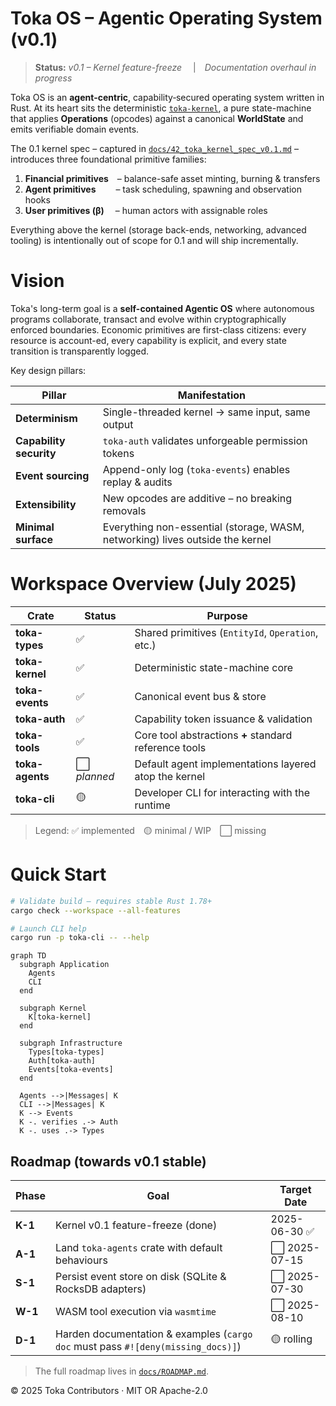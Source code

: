 # Toka OS – **Agentic Operating System** (v0.1)

> **Status:** *v0.1 – Kernel feature-freeze*  | *Documentation overhaul in progress*

Toka OS is an **agent-centric**, capability‐secured operating system written in Rust.  At its heart sits the deterministic [`toka-kernel`](crates/toka-kernel), a pure state-machine that applies **Operations** (opcodes) against a canonical **WorldState** and emits verifiable domain events.

The 0.1 kernel spec – captured in [`docs/42_toka_kernel_spec_v0.1.md`](docs/42_toka_kernel_spec_v0.1.md) – introduces three foundational primitive families:

1. **Financial primitives** – balance-safe asset minting, burning & transfers
2. **Agent primitives**    – task scheduling, spawning and observation hooks
3. **User primitives (β)**  – human actors with assignable roles

Everything above the kernel (storage back-ends, networking, advanced tooling) is intentionally out of scope for 0.1 and will ship incrementally.

# Vision

Toka's long-term goal is a **self-contained Agentic OS** where autonomous programs collaborate, transact and evolve within cryptographically enforced boundaries.  Economic primitives are first-class citizens: every resource is account-ed, every capability is explicit, and every state transition is transparently logged.

Key design pillars:

| Pillar | Manifestation |
|--------|--------------|
| **Determinism** | Single-threaded kernel → same input, same output |
| **Capability security** | `toka-auth` validates unforgeable permission tokens |
| **Event sourcing** | Append-only log (`toka-events`) enables replay & audits |
| **Extensibility** | New opcodes are additive – no breaking removals |
| **Minimal surface** | Everything non-essential (storage, WASM, networking) lives outside the kernel |

# Workspace Overview (July 2025)

| Crate | Status | Purpose |
|-------|--------|---------|
| **toka-types** | ✅ | Shared primitives (`EntityId`, `Operation`, etc.) |
| **toka-kernel** | ✅ | Deterministic state-machine core |
| **toka-events** | ✅ | Canonical event bus & store |
| **toka-auth** | ✅ | Capability token issuance & validation |
| **toka-tools** | ✅ | Core tool abstractions **+** standard reference tools |
| **toka-agents** | ⬜ *planned* | Default agent implementations layered atop the kernel |
| **toka-cli** | 🟡 | Developer CLI for interacting with the runtime |

> Legend: ✅ implemented 🟡 minimal / WIP ⬜ missing

# Quick Start

```bash
# Validate build – requires stable Rust 1.78+
cargo check --workspace --all-features

# Launch CLI help
cargo run -p toka-cli -- --help
```

```mermaid
graph TD
  subgraph Application
    Agents
    CLI
  end

  subgraph Kernel
    K[toka-kernel]
  end

  subgraph Infrastructure
    Types[toka-types]
    Auth[toka-auth]
    Events[toka-events]
  end

  Agents -->|Messages| K
  CLI -->|Messages| K
  K --> Events
  K -. verifies .-> Auth
  K -. uses .-> Types
```

## Roadmap (towards v0.1 stable)

| Phase | Goal | Target Date |
|-------|------|------------|
| **K-1** | Kernel v0.1 feature-freeze (done) | 2025-06-30 ✅ |
| **A-1** | Land `toka-agents` crate with default behaviours | ⬜ 2025-07-15 |
| **S-1** | Persist event store on disk (SQLite & RocksDB adapters) | ⬜ 2025-07-30 |
| **W-1** | WASM tool execution via `wasmtime` | ⬜ 2025-08-10 |
| **D-1** | Harden documentation & examples (`cargo doc` must pass `#![deny(missing_docs)]`) | 🟡 rolling |

> The full roadmap lives in [`docs/ROADMAP.md`](docs/ROADMAP.md).

© 2025 Toka Contributors · MIT OR Apache-2.0
